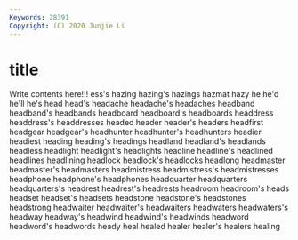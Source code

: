 ```yaml
---
Keywords: 28391
Copyright: (C) 2020 Junjie Li
---
```


# title

Write contents here!!!
ess's 
hazing 
hazing's 
hazings
hazmat 
hazy 
he 
he'd 
he'll 
he's 
head 
head's 
headache 
headache's
headaches 
headband 
headband's 
headbands 
headboard 
headboard's 
headboards 
headdress 
headdress's 
headdresses
headed 
header 
header's 
headers 
headfirst 
headgear 
headgear's 
headhunter 
headhunter's 
headhunters
headier 
headiest 
heading 
heading's 
headings 
headland 
headland's 
headlands 
headless 
headlight
headlight's 
headlights 
headline 
headline's 
headlined 
headlines 
headlining 
headlock 
headlock's 
headlocks
headlong 
headmaster 
headmaster's 
headmasters 
headmistress 
headmistress's 
headmistresses 
headphone 
headphone's 
headphones
headquarter 
headquarters 
headquarters's 
headrest 
headrest's 
headrests 
headroom 
headroom's 
heads 
headset
headset's 
headsets 
headstone 
headstone's 
headstones 
headstrong 
headwaiter 
headwaiter's 
headwaiters 
headwaters
headwaters's 
headway 
headway's 
headwind 
headwind's 
headwinds 
headword 
headword's 
headwords 
heady
heal 
healed 
healer 
healer's 
healers 
healing 
